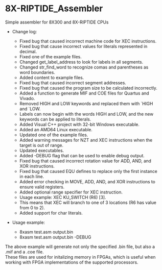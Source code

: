 # 8X-RIPTIDE_Assembler
Simple assembler for 8X300 and 8X-RIPTIDE CPUs  

* Change log:  
  * Fixed bug that caused incorrect machine code for XEC instructions.  
  * Fixed bug that cause incorrect values for literals represented in decimal.  
  * Fixed one of the example files.  
  * Changed get_label_address to look for labels in all segments.  
  * Changed str_find_word to recognize comas and parentheses as word boundaries.  
  * Added content to example files.  
  * Fixed bug that caused incorrect segment addresses.  
  * Fixed bug that caused the program size to be calculated incorrectly.  
  * Added a function to generate MIF and COE files for Quartus and Vivado.  
  * Removed HIGH and LOW keywords and replaced them with \`HIGH and \`LOW.  
   * Labels can now begin with the words HIGH and LOW, and the new keywords can be applied to literals.  
  * Added Visual C++ project with 32-bit Windows executable.  
  * Added an AMD64 Linux executable.  
  * Updated one of the example files.  
  * Added warning messages for NZT and XEC instructions when the target is out of range.  
  * Updated executables.  
  * Added -DEBUG flag that can be used to enable debug output.  
  * Fixed bug that caused incorrect rotation value for ADD, AND, and XOR instructions.  
  * Fixed bug that caused EQU defines to replace only the first instance in each line.  
  * Added error checking in MOVE, ADD, AND, and XOR instructions to ensure valid registers.  
  * Added optional range specifier for XEC instruction.  
   * Usage example: XEC KU_SWITCH (R6) [3].  
   * This means that XEC will branch to one of 3 locations (R6 has value from 0 to 2).  
  * Added support for char literals.  

* Usage example:  
  * 8xasm test.asm output.bin  
  * 8xasm test.asm output.bin -DEBUG  

The above example will generate not only the specified .bin file, but also a .mif and a .coe file.  
These files are used for initalizing memory in FPGAs, which is useful when working with FPGA implementations of the supported processors.  

